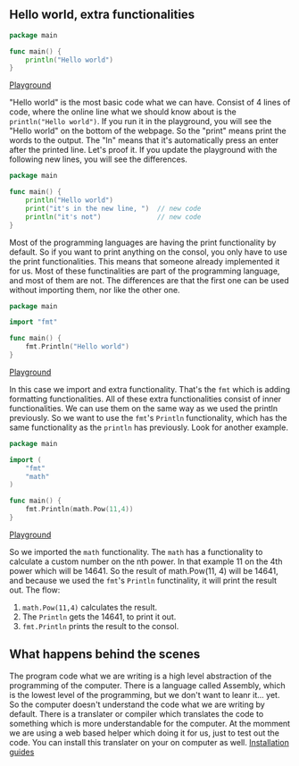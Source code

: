 ## Hello world, extra functionalities

```go
package main

func main() {
    println("Hello world")
}
```
[Playground](https://play.golang.org/p/aGyl0wLcnqG)

"Hello world" is the most basic code what we can have. Consist of 4 lines of code, where the online line what we should know about is the `println("Hello world")`.
If you run it in the playground, you will see the "Hello world" on the bottom of the webpage. So the "print" means print the words to the output. 
The "ln" means that it's automatically press an enter after the printed line. Let's proof it. If you update the playground with the following new lines, you will see the differences.

```go
package main

func main() {
    println("Hello world")
    print("it's in the new line, ")  // new code
    println("it's not")              // new code
}
```

Most of the programming languages are having the print functionality by default. So if you want to print anything on the consol, you only have to use the print functionalities.
This means that someone already implemented it for us. Most of these functinalities are part of the programming language, and most of them are not. 
The differences are that the first one can be used without importing them, nor like the other one.

```go
package main

import "fmt"

func main() {
    fmt.Println("Hello world")
}
```
[Playground](https://play.golang.org/p/q141qv9pNtJ)

In this case we import and extra functionality. That's the `fmt` which is adding formatting functionalities. All of these extra functionalities consist of inner functionalities.
We can use them on the same way as we used the println previously. So we want to use the `fmt`'s `Println` functionality, which has the same functionality as the `println` has previously.
Look for another example. 

```go
package main

import (
	"fmt"
	"math"
)

func main() {
	fmt.Println(math.Pow(11,4))
}
```
[Playground](https://play.golang.org/p/iOzNMb2B-nh)

So we imported the `math` functionality. The `math` has a functionality to calculate a custom number on the nth power. In that example 11 on the 4th power which will be 14641.
So the result of math.Pow(11, 4) will be 14641, and because we used the `fmt`'s `Println` functinality, it will print the result out. 
The flow:
1. `math.Pow(11,4)` calculates the result.
2. The `Println` gets the 14641, to print it out.
3. `fmt.Println` prints the result to the consol.

## What happens behind the scenes

The program code what we are writing is a high level abstraction of the programming of the computer. There is a language called Assembly, which is the lowest level of the programming, but we don't want to leanr it... yet.
So the computer doesn't understand the code what we are writing by default. There is a translater or compiler which translates the code to something which is more understandable for the computer.
At the momment we are using a web based helper which doing it for us, just to test out the code. 
You can install this translater on your on computer as well. [Installation guides](install.md) 